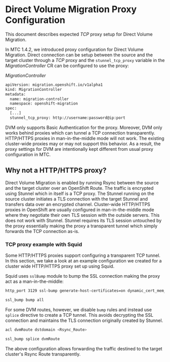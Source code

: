 # Direct Volume Migration Proxy Configuration

This document describes expected _TCP_ proxy setup for Direct Volume Migration.

In MTC 1.4.2, we introduced proxy configuration for Direct Volume Migration. Direct connection can be setup between the source and the target cluster through a _TCP_ proxy and the `stunnel_tcp_proxy` variable in the _MigrationController_ CR can be configured to use the proxy: 

_MigrationController_
```sh
apiVersion: migration.openshift.io/v1alpha1
kind: MigrationController
metadata:
  name: migration-controller
  namespace: openshift-migration
spec:
  [...]
  stunnel_tcp_proxy: http://username:password@ip:port
```

DVM only supports Basic Authentication for the proxy. Moreover, DVM only works behind proxies which can tunnel a TCP connection transparently. HTTP/HTTPS proxies in man-in-the-middle mode will not work. The existing cluster-wide proxies may or may not support this behavior. As a result, the proxy settings for DVM are intentionally kept different from usual proxy configuration in MTC.

## Why not a HTTP/HTTPS proxy?

Direct Volume Migration is enabled by running Rsync between the source and the target cluster over an OpenShift Route. The traffic is encrypted using Stunnel which in itself is a TCP proxy. The Stunnel running on the source cluster initiates a TLS connection with the target Stunnel and transfers data over an encrypted channel. Cluster-wide HTTP/HTTPS proxies in OpenShift are usually configured in man-in-the-middle mode where they negotiate their own TLS session with the outside servers. This does not work with Stunnel. Stunnel requires its TLS session untouched by the proxy essentially making the proxy a transparent tunnel which simply forwards the TCP connection as-is.

### TCP proxy example with Squid

Some HTTP/HTTPS proxies support configuring a transparent TCP tunnel. In this section, we take a look at an example configuration we created for a cluster wide HTTP/HTTPS proxy set up using Squid. 

Squid uses `sslBump` module to bump the SSL connection making the proxy act as a man-in-the-middle:

```sh
http_port 3129 ssl-bump generate-host-certificates=on dynamic_cert_mem_cache_size=4MB cert=<ca_cert> key=<ca_key> cafile=<ca_file>

ssl_bump bump all
```

For some DVM routes, however, we disable `bump` rules and instead use `splice` directive to create a TCP tunnel. This avoids decrypting the SSL connection and maintains the TLS connection originally created by Stunnel.  

```sh
acl dvmRoute dstdomain <Rsync_Route> 

ssl_bump splice dvmRoute
```

The above configuration allows forwarding the traffic destined to the target cluster's Rsync Route transparently.

